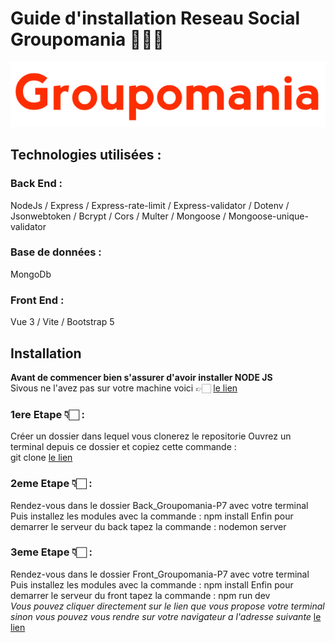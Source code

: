 # Guide d'installation Reseau Social Groupomania 👨🏻‍💻
![Logo Groupomania](Front_Groupomania-P7/public/img_et_logos/nom.png)

## Technologies utilisées :  

### Back End :
NodeJs / Express / Express-rate-limit / Express-validator /
Dotenv / Jsonwebtoken / Bcrypt / Cors / Multer / Mongoose /
Mongoose-unique-validator  

### Base de données :
MongoDb  

### Front End :
Vue 3 / Vite / Bootstrap 5  

## Installation

__Avant de commencer bien s'assurer d'avoir installer NODE JS__  
Sivous ne l'avez pas sur votre machine voici 👉🏻 [le lien](https://nodejs.org/fr/download/)

### 1ere Etape 👇🏻 :
Créer un dossier dans lequel vous clonerez le repositorie
Ouvrez un terminal depuis ce dossier et copiez cette commande :  
git clone [le lien](https://github.com/Alpha1788/OCR_P7_Groupomania.git)

### 2eme Etape 👇🏻 :
Rendez-vous dans le dossier Back_Groupomania-P7 avec votre terminal  
Puis installez les modules avec la commande : npm install
Enfin pour demarrer le serveur du back tapez la commande : nodemon server  
  
### 3eme Etape 👇🏻 :  
Rendez-vous dans le dossier Front_Groupomania-P7 avec votre terminal  
Puis installez les modules avec la commande : npm install
Enfin pour demarrer le serveur du front tapez la commande : npm run dev  
*Vous pouvez cliquer directement sur le lien que vous propose votre terminal sinon vous pouvez vous rendre sur votre navigateur a l'adresse suivante* [le lien](http://localhost:3000/)
